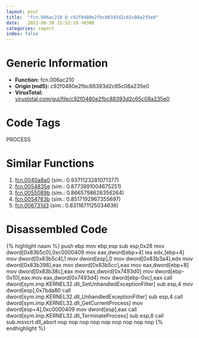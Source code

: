 ```yaml
---
layout: post
title:  "fcn.006ac210 @ c92f0480e2fbc88393d2c65c08a235e0"
date:   2021-08-30 15:52:19 +0300
categories: report
index: false
---
```


# Generic Information
- **Function:** fcn.006ac210
- **Origin (md5):** c92f0480e2fbc88393d2c65c08a235e0
- **VirusTotal:** [virustotal.com/gui/file/c92f0480e2fbc88393d2c65c08a235e0][virustotal_ref]

# Code Tags
<span class="tag" id="PROCESS">PROCESS</span>


# Similar Functions

1. [fcn.0040a8a0][similar_1_ref] (sim.: 0.9371123281071377)
2. [fcn.0054835e][similar_2_ref] (sim.: 0.8773991004675251)
3. [fcn.0055089b][similar_3_ref] (sim.: 0.8665798626356264)
4. [fcn.0054763b][similar_4_ref] (sim.: 0.8517192967355697)
5. [fcn.006731d3][similar_5_ref] (sim.: 0.8311871125034636)


# Disassembled Code

{% highlight nasm %}
push ebp
mov ebp,esp
sub esp,0x28
mov dword[0x83b5c0],0xc0000409
mov eax,dword[ebp+4]
lea edx,[ebp+4]
mov dword[0x83b5c4],1
mov dword[esp],0
mov dword[0x83b3a4],edx
mov dword[0x83b398],eax
mov dword[0x83b5cc],eax
mov eax,dword[ebp+8]
mov dword[0x83b38c],eax
mov eax,dword[0x7493d0]
mov dword[ebp-0x10],eax
mov eax,dword[0x7493d4]
mov dword[ebp-0xc],eax
call dword[sym.imp.KERNEL32.dll_SetUnhandledExceptionFilter]
sub esp,4
mov dword[esp],0x7bda80
call dword[sym.imp.KERNEL32.dll_UnhandledExceptionFilter]
sub esp,4
call dword[sym.imp.KERNEL32.dll_GetCurrentProcess]
mov dword[esp+4],0xc0000409
mov dword[esp],eax
call dword[sym.imp.KERNEL32.dll_TerminateProcess]
sub esp,8
call sub.msvcrt.dll_abort
nop
nop
nop
nop
nop
nop
nop
nop
nop
{% endhighlight %}


[similar_1_ref]: /report/fcn.0040a8a0@db0bb0926cbc24a905ae237e61cb9c73
[similar_2_ref]: /report/fcn.0054835e@008ebacd307f3ac8942baa09393de50a
[similar_3_ref]: /report/fcn.0055089b@8bd41b732eefb1ee271fb434070dd021
[similar_4_ref]: /report/fcn.0054763b@008ebacd307f3ac8942baa09393de50a
[similar_5_ref]: /report/fcn.006731d3@91d2dbd35d267fbd0e76a6957e77ff88
[virustotal_ref]: https://www.virustotal.com/gui/file/c92f0480e2fbc88393d2c65c08a235e0